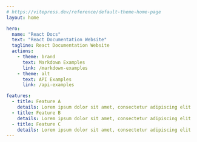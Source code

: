 ```yaml
---
# https://vitepress.dev/reference/default-theme-home-page
layout: home

hero:
  name: "React Docs"
  text: "React Documentation Website"
  tagline: React Documentation Website
  actions:
    - theme: brand
      text: Markdown Examples
      link: /markdown-examples
    - theme: alt
      text: API Examples
      link: /api-examples

features:
  - title: Feature A
    details: Lorem ipsum dolor sit amet, consectetur adipiscing elit
  - title: Feature B
    details: Lorem ipsum dolor sit amet, consectetur adipiscing elit
  - title: Feature C
    details: Lorem ipsum dolor sit amet, consectetur adipiscing elit
---
```


